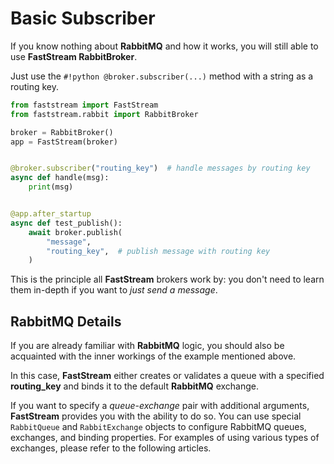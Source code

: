 # Basic Subscriber

If you know nothing about **RabbitMQ** and how it works, you will still able to use **FastStream RabbitBroker**.

Just use the `#!python @broker.subscriber(...)` method with a string as a routing key.

```python linenums="1"
from faststream import FastStream
from faststream.rabbit import RabbitBroker

broker = RabbitBroker()
app = FastStream(broker)


@broker.subscriber("routing_key")  # handle messages by routing key
async def handle(msg):
    print(msg)


@app.after_startup
async def test_publish():
    await broker.publish(
        "message",
        "routing_key",  # publish message with routing key
    )
```

This is the principle all **FastStream** brokers work by: you don't need to learn them in-depth if you want to *just send a message*.

## RabbitMQ Details

If you are already familiar with **RabbitMQ** logic, you should also be acquainted with the inner workings of the example mentioned above.

In this case, **FastStream** either creates or validates a queue with a specified **routing_key** and binds it to the default **RabbitMQ** exchange.

If you want to specify a *queue*-*exchange* pair with additional arguments, **FastStream** provides you with the ability to do so. You can use special `RabbitQueue` and `RabbitExchange` objects to configure RabbitMQ queues, exchanges, and binding properties. For examples of using various types of exchanges, please refer to the following articles.
